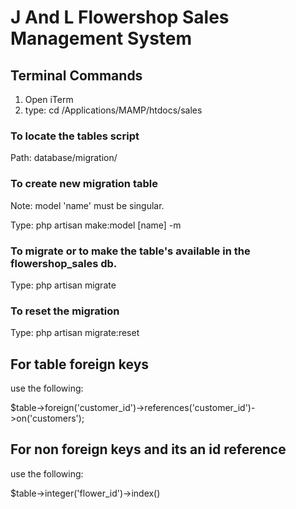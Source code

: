 # J And L Flowershop Sales Management System

## Terminal Commands

1. Open iTerm
2. type: cd /Applications/MAMP/htdocs/sales

### To locate the tables script

Path: database/migration/

### To create new migration table
Note: model 'name' must be singular.

Type:
php artisan make:model [name] -m 

### To migrate or to make the table's available in the flowershop_sales db.

Type:
php artisan migrate

### To reset the migration

Type:
php artisan migrate:reset

## For table foreign keys
use the following:

$table->foreign('customer_id')->references('customer_id')->on('customers');

## For non foreign keys and its an id reference
use the following:

$table->integer('flower_id')->index()